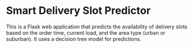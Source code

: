 # Smart Delivery Slot Predictor

This is a Flask web application that predicts the availability of delivery slots based on the order time, current load, and the area type (urban or suburban). It uses a decision tree model for predictions.
